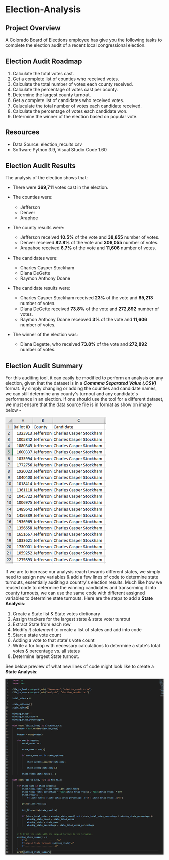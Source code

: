 # Election-Analysis

## Project Overview
A Colorado Board of Elections employee has give you the following tasks to complete the election audit of a recent local congressional election.

## Election Audit Roadmap
1. Calculate the total votes cast.
2. Get a complete list of counties who received votes.
3. Calculate the total number of votes each county received.
4. Calculate the percentage of votes cast per ocunty.
5. Determine the largest county turnout.
6. Get a complete list of candidates who received votes.
7. Caluculate the total number of votes each candidate received.
8. Calculate the percentage of votes each candidate won.
9. Determine the winner of the election based on popular vote.

## Resources
- Data Source: election_recults.csv
- Software Python 3.9, Visual Studio Code 1.60

## Election Audit Results
The analysis of the election shows that:
- There were __369,711__ votes cast in the election.
- The counties were:
    - Jefferson
    - Denver
    - Araphoe
- The county results were:
    - Jefferson received __10.5%__ of the vote and __38,855__ number of votes.
    - Denver received __82.8%__ of the vote and __306,055__ number of votes.
    - Arapahoe received __6.7%__ of the vote and __11,606__ number of votes.

- The candidates were: 
    - Charles Casper Stockham
    - Diana DeGette
    - Raymon Anthony Doane

- The candidate results were:
    - Charles Casper Stockham received __23%__ of the vote and __85,213__ number of votes.
    - Diana DeGette received __73.8%__ of the vote and __272,892__ number of votes.
    - Raymon Anthony Doane receoved __3%__ of the vote and __11,606__ number of votes.

- The winner of the election was:
    - Diana Degette, who received __73.8%__ of the vote and __272,892__ number of votes.

## Election Audit Summary
For this auditing tool, it can easily be modified to perform an analysis on any election, given that the dataset is in a ___Commma Separated Value (.CSV)___ format. By simply changing or adding the counties and candidate names, we can still determine any county's turnout and any candidate's performance in an election. If one should use the tool for a different dataset, we must ensure that the data source file is in format as show on image below -
<br>

![image](https://raw.githubusercontent.com/RobC30/Election-Analysis/main/Resources/csv%20format.PNG)
<br>

If we are to increase our analysis reach towards different states, we simply need to assign new variables & add a few lines of code to determine state turnouts, essentially auditing a country's election results. Much like how we reused code to determine the winning candidates and transorming it into county turnouts, we can use the same code with different assigned variables to determine state turnouts. Here are the steps to add a __State Analysis__:

1. Create a State list & State votes dictionary
2. Assign trackers for the largest state & state voter tunrout
3. Extract State from each row
4. Modify _if statement_ to create a list of states and add into code
5. Start a state vote count
6. Adding a vote to that state's vote count
7. Write a for loop with necessary calculations to determine a state's total votes & percentage vs. all states
8. Determine largest State turnout.

See below preview of what new lines of code might look like to create a __State Analysis__:

![image](https://raw.githubusercontent.com/RobC30/Election-Analysis/main/Resources/state.PNG)